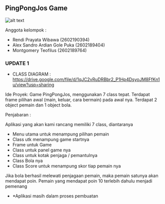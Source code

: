 ## PingPongJos Game
![alt text](https://img.poki.com/cdn-cgi/image/quality=78,width=600,height=600,fit=cover,f=auto/aa850a3705bb31cc524fec36f8d31320.jpeg)

Anggota kelompok :
- Rendi Prayata Wibawa (2602190394)
- Alex Sandro Ardian Gole Puka (2602189404)
- Montgomery Teofilus (2602189764)


### UPDATE 1
- CLASS DIAGRAM : https://drive.google.com/file/d/1qJC2vRuDRBbr2_P1Hp4DsyoJM8FfKn1u/view?usp=sharing


Ide Proyek: 
Game PingPongJos, menggunakan 7 class tepat. Terdapat frame pilihan awal (main, keluar, cara bermain) pada awal nya. Terdapat 2 object pemain dan 1 object bola. 


Penjabaran :

Aplikasi yang akan kami rancang memiliki 7 class, diantaranya

-	Menu utama untuk menampung pilihan pemain
-	Class utk menampung game startnya
-	Frame untuk Game
-	Class untuk panel game nya
-	Class untuk kotak penjaga / pemantulnya
-	Class Bola nya
-	Class Score untuk menampung skor tiap pemain nya

Jika bola berhasil melewati penjagaan pemain, maka pemain satunya akan mendapat poin. Pemain yang mendapat poin 10 terlebih dahulu menjadi pemenang

- *Aplikasi masih dalam proses pembuatan


